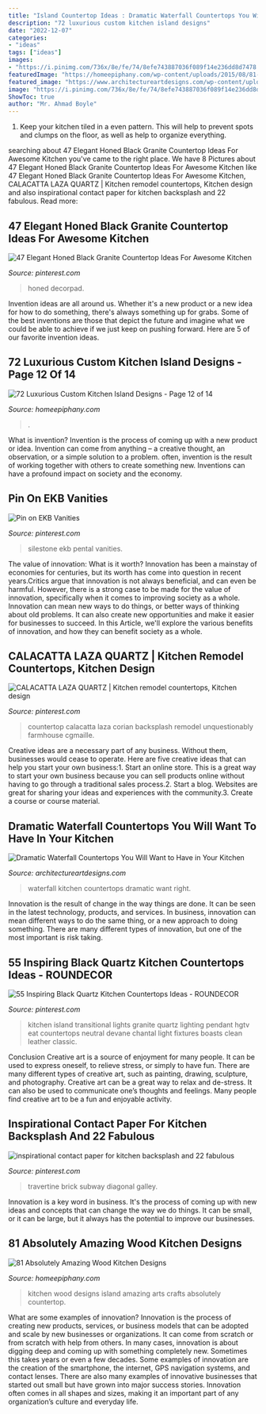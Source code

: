 ```yaml
---
title: "Island Countertop Ideas : Dramatic Waterfall Countertops You Will Want To Have In Your Kitchen"
description: "72 luxurious custom kitchen island designs"
date: "2022-12-07"
categories:
- "ideas"
tags: ["ideas"]
images:
- "https://i.pinimg.com/736x/8e/fe/74/8efe743887036f089f14e236dd8d7478.jpg"
featuredImage: "https://homeepiphany.com/wp-content/uploads/2015/08/81-Absolutely-Amazing-Wood-Kitchen-Designs-3.jpg"
featured_image: "https://www.architectureartdesigns.com/wp-content/uploads/2019/05/waterfall-countertops-7-630x945.jpg"
image: "https://i.pinimg.com/736x/8e/fe/74/8efe743887036f089f14e236dd8d7478.jpg"
ShowToc: true
author: "Mr. Ahmad Boyle"
---
```



1. Keep your kitchen tiled in a even pattern. This will help to prevent spots and clumps on the floor, as well as help to organize everything.

	

		
searching about 47 Elegant Honed Black Granite Countertop Ideas For Awesome Kitchen you've came to the right place. We have 8 Pictures about 47 Elegant Honed Black Granite Countertop Ideas For Awesome Kitchen like 47 Elegant Honed Black Granite Countertop Ideas For Awesome Kitchen, CALACATTA LAZA QUARTZ | Kitchen remodel countertops, Kitchen design and also inspirational contact paper for kitchen backsplash and 22 fabulous. Read more:
		
    
## 47 Elegant Honed Black Granite Countertop Ideas For Awesome Kitchen

<img loading=lazy src="https://i.pinimg.com/736x/8b/dd/8c/8bdd8c54cef8e2edd92c377116cbbb32.jpg" onerror="this.onerror=null;this.src='https://tse3.mm.bing.net/th?id=OIP.tWmjsybyHzixIbiSftz0IQHaHa&amp;pid=15.1';" alt="47 Elegant Honed Black Granite Countertop Ideas For Awesome Kitchen">

_Source: pinterest.com_

>honed decorpad. 

	

Invention ideas are all around us. Whether it's a new product or a new idea for how to do something, there's always something up for grabs. Some of the best inventions are those that depict the future and imagine what we could be able to achieve if we just keep on pushing forward. Here are 5 of our favorite invention ideas.

    
## 72 Luxurious Custom Kitchen Island Designs - Page 12 Of 14

<img loading=lazy src="https://homeepiphany.com/wp-content/uploads/2015/09/72-Luxurious-Custom-Kitchen-Island-Designs-59-681x1024.jpg" onerror="this.onerror=null;this.src='https://tse3.mm.bing.net/th?id=OIP.s3UFKmojRXTkWzeBHP2QJgHaLI&amp;pid=15.1';" alt="72 Luxurious Custom Kitchen Island Designs - Page 12 of 14">

_Source: homeepiphany.com_

>. 

	

What is invention?
Invention is the process of coming up with a new product or idea. Invention can come from anything – a creative thought, an observation, or a simple solution to a problem. often, invention is the result of working together with others to create something new. Inventions can have a profound impact on society and the economy.

    
## Pin On EKB Vanities

<img loading=lazy src="https://i.pinimg.com/736x/8e/fe/74/8efe743887036f089f14e236dd8d7478.jpg" onerror="this.onerror=null;this.src='https://tse3.mm.bing.net/th?id=OIP.D5sVCmKulm1jMUvyVvvlewHaLH&amp;pid=15.1';" alt="Pin on EKB Vanities">

_Source: pinterest.com_

>silestone ekb pental vanities. 

	

The value of innovation: What is it worth?
Innovation has been a mainstay of economies for centuries, but its worth has come into question in recent years.Critics argue that innovation is not always beneficial, and can even be harmful. However, there is a strong case to be made for the value of innovation, specifically when it comes to improving society as a whole. Innovation can mean new ways to do things, or better ways of thinking about old problems. It can also create new opportunities and make it easier for businesses to succeed. In this Article, we'll explore the various benefits of innovation, and how they can benefit society as a whole.

    
## CALACATTA LAZA QUARTZ | Kitchen Remodel Countertops, Kitchen Design

<img loading=lazy src="https://i.pinimg.com/736x/62/42/74/624274aa13b5f90984a56e3530b2625f.jpg" onerror="this.onerror=null;this.src='https://tse3.mm.bing.net/th?id=OIP.sxzW7IubuTnoKyj2HriiZAHaJ3&amp;pid=15.1';" alt="CALACATTA LAZA QUARTZ | Kitchen remodel countertops, Kitchen design">

_Source: pinterest.com_

>countertop calacatta laza corian backsplash remodel unquestionably farmhouse cgmaille. 

	

Creative ideas are a necessary part of any business. Without them, businesses would cease to operate. Here are five creative ideas that can help you start your own business:1. Start an online store. This is a great way to start your own business because you can sell products online without having to go through a traditional sales process.2. Start a blog. Websites are great for sharing your ideas and experiences with the community.3. Create a course or course material.

    
## Dramatic Waterfall Countertops You Will Want To Have In Your Kitchen

<img loading=lazy src="https://www.architectureartdesigns.com/wp-content/uploads/2019/05/waterfall-countertops-7-630x945.jpg" onerror="this.onerror=null;this.src='https://tse3.mm.bing.net/th?id=OIP.8dTCez5J7cWxXLyJ15OOYgHaLH&amp;pid=15.1';" alt="Dramatic Waterfall Countertops You Will Want to Have in Your Kitchen">

_Source: architectureartdesigns.com_

>waterfall kitchen countertops dramatic want right. 

	

Innovation is the result of change in the way things are done. It can be seen in the latest technology, products, and services. In business, innovation can mean different ways to do the same thing, or a new approach to doing something. There are many different types of innovation, but one of the most important is risk taking.

    
## 55 Inspiring Black Quartz Kitchen Countertops Ideas - ROUNDECOR

<img loading=lazy src="https://i.pinimg.com/736x/07/39/8a/07398a6c54dbd03b5e2a983b3415cd23.jpg" onerror="this.onerror=null;this.src='https://tse2.mm.bing.net/th?id=OIP.dEE64cFvKMQ-PrCfiJeheAHaLH&amp;pid=15.1';" alt="55 Inspiring Black Quartz Kitchen Countertops Ideas - ROUNDECOR">

_Source: pinterest.com_

>kitchen island transitional lights granite quartz lighting pendant hgtv eat countertops neutral devane chantal light fixtures boasts clean leather classic. 

	

Conclusion
Creative art is a source of enjoyment for many people. It can be used to express oneself, to relieve stress, or simply to have fun. There are many different types of creative art, such as painting, drawing, sculpture, and photography.
Creative art can be a great way to relax and de-stress. It can also be used to communicate one’s thoughts and feelings. Many people find creative art to be a fun and enjoyable activity.

    
## Inspirational Contact Paper For Kitchen Backsplash And 22 Fabulous

<img loading=lazy src="https://i.pinimg.com/736x/4f/ea/a6/4feaa61315f19f06cb57f7bba3dd876f.jpg" onerror="this.onerror=null;this.src='https://tse2.mm.bing.net/th?id=OIP.UdynV8H0PYkAacfnwj106wHaFj&amp;pid=15.1';" alt="inspirational contact paper for kitchen backsplash and 22 fabulous">

_Source: pinterest.com_

>travertine brick subway diagonal galley. 

	

Innovation is a key word in business. It's the process of coming up with new ideas and concepts that can change the way we do things. It can be small, or it can be large, but it always has the potential to improve our businesses.

    
## 81 Absolutely Amazing Wood Kitchen Designs

<img loading=lazy src="https://homeepiphany.com/wp-content/uploads/2015/08/81-Absolutely-Amazing-Wood-Kitchen-Designs-3.jpg" onerror="this.onerror=null;this.src='https://tse2.mm.bing.net/th?id=OIP.m0UiKF8gfG2ohnZCweAcagHaHf&amp;pid=15.1';" alt="81 Absolutely Amazing Wood Kitchen Designs">

_Source: homeepiphany.com_

>kitchen wood designs island amazing arts crafts absolutely countertop. 

	

What are some examples of innovation?
Innovation is the process of creating new products, services, or business models that can be adopted and scale by new businesses or organizations. It can come from scratch or from scratch with help from others. In many cases, innovation is about digging deep and coming up with something completely new. Sometimes this takes years or even a few decades. 
Some examples of innovation are the creation of the smartphone, the internet, GPS navigation systems, and contact lenses. There are also many examples of innovative businesses that started out small but have grown into major success stories. Innovation often comes in all shapes and sizes, making it an important part of any organization’s culture and everyday life.

